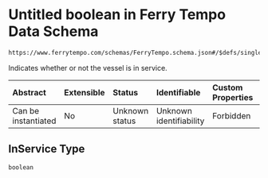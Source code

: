# Untitled boolean in Ferry Tempo Data Schema

```txt
https://www.ferrytempo.com/schemas/FerryTempo.schema.json#/$defs/singleBoatData/properties/InService
```

Indicates whether or not the vessel is in service.

| Abstract            | Extensible | Status         | Identifiable            | Custom Properties | Additional Properties | Access Restrictions | Defined In                                                                           |
| :------------------ | :--------- | :------------- | :---------------------- | :---------------- | :-------------------- | :------------------ | :----------------------------------------------------------------------------------- |
| Can be instantiated | No         | Unknown status | Unknown identifiability | Forbidden         | Allowed               | none                | [FerryTempo.schema.json\*](../schemas/FerryTempo.schema.json "open original schema") |

## InService Type

`boolean`
